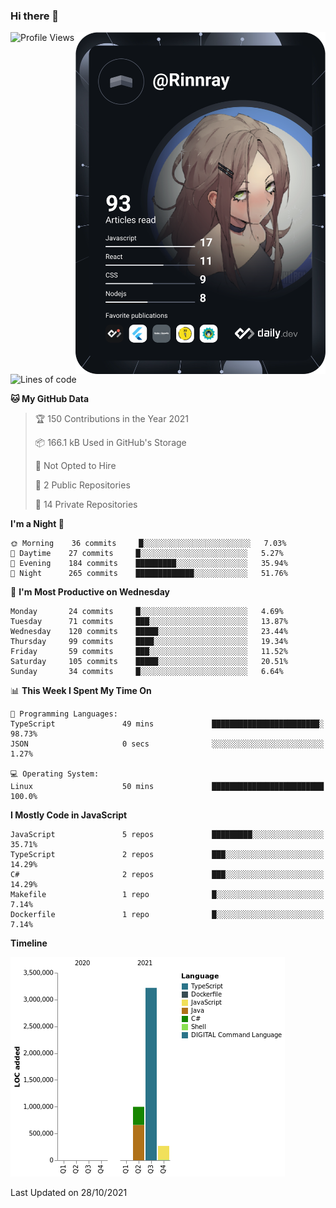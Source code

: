 ### Hi there 👋

<div align="left">
 <a href="https://app.daily.dev/Rinnray">
   <img 
        align="right"
        src="https://github.com/Rinnray/Rinnray/blob/main/devcard.svg" 
        width="400" 
        alt="Rinnray's Dev Card"/>
 </a>
</div>




<!--START_SECTION:waka-->
![Profile Views](http://img.shields.io/badge/Profile%20Views-1-blue)

![Lines of code](https://img.shields.io/badge/From%20Hello%20World%20I%27ve%20Written-4.5%20million%20lines%20of%20code-blue)

**🐱 My GitHub Data** 

> 🏆 150 Contributions in the Year 2021
 > 
> 📦 166.1 kB Used in GitHub's Storage 
 > 
> 🚫 Not Opted to Hire
 > 
> 📜 2 Public Repositories 
 > 
> 🔑 14 Private Repositories  
 > 
**I'm a Night 🦉** 

```text
🌞 Morning    36 commits     █░░░░░░░░░░░░░░░░░░░░░░░░   7.03% 
🌆 Daytime    27 commits     █░░░░░░░░░░░░░░░░░░░░░░░░   5.27% 
🌃 Evening    184 commits    █████████░░░░░░░░░░░░░░░░   35.94% 
🌙 Night      265 commits    █████████████░░░░░░░░░░░░   51.76%

```
📅 **I'm Most Productive on Wednesday** 

```text
Monday       24 commits     █░░░░░░░░░░░░░░░░░░░░░░░░   4.69% 
Tuesday      71 commits     ███░░░░░░░░░░░░░░░░░░░░░░   13.87% 
Wednesday    120 commits    █████░░░░░░░░░░░░░░░░░░░░   23.44% 
Thursday     99 commits     ████░░░░░░░░░░░░░░░░░░░░░   19.34% 
Friday       59 commits     ███░░░░░░░░░░░░░░░░░░░░░░   11.52% 
Saturday     105 commits    █████░░░░░░░░░░░░░░░░░░░░   20.51% 
Sunday       34 commits     █░░░░░░░░░░░░░░░░░░░░░░░░   6.64%

```


📊 **This Week I Spent My Time On** 

```text
💬 Programming Languages: 
TypeScript               49 mins             ████████████████████████░   98.73% 
JSON                     0 secs              ░░░░░░░░░░░░░░░░░░░░░░░░░   1.27%

💻 Operating System: 
Linux                    50 mins             █████████████████████████   100.0%

```

**I Mostly Code in JavaScript** 

```text
JavaScript               5 repos             █████████░░░░░░░░░░░░░░░░   35.71% 
TypeScript               2 repos             ███░░░░░░░░░░░░░░░░░░░░░░   14.29% 
C#                       2 repos             ███░░░░░░░░░░░░░░░░░░░░░░   14.29% 
Makefile                 1 repo              █░░░░░░░░░░░░░░░░░░░░░░░░   7.14% 
Dockerfile               1 repo              █░░░░░░░░░░░░░░░░░░░░░░░░   7.14%

```


**Timeline**

![Chart not found](https://raw.githubusercontent.com/Rinnray/Rinnray/main/charts/bar_graph.png) 


 Last Updated on 28/10/2021
<!--END_SECTION:waka-->


<!--
**Rinnray/Rinnray** is a ✨ _special_ ✨ repository because its `README.md` (this file) appears on your GitHub profile.

Here are some ideas to get you started:

- 🔭 I’m currently working on ...
- 🌱 I’m currently learning ...
- 👯 I’m looking to collaborate on ...
- 🤔 I’m looking for help with ...
- 💬 Ask me about ...
- 📫 How to reach me: ...
- 😄 Pronouns: ...
- ⚡ Fun fact: ...
-->
